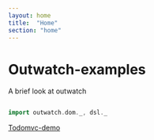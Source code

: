 ```yaml
---
layout: home
title:  "Home"
section: "home"
---
```


Outwatch-examples
===

A brief look at outwatch

```scala mdoc

import outwatch.dom._, dsl._

```

[Todomvc-demo](https://github.io/clovellytech/outwatch-examples/todomvc)
